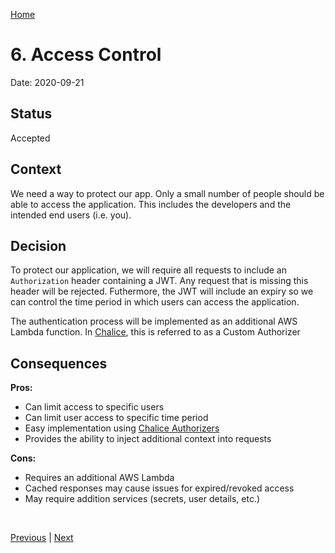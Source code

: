 [Home](../../README.md)


# 6. Access Control

Date: 2020-09-21

## Status

Accepted

## Context

We need a way to protect our app. Only a small number of people
should be able to access the application. This includes the
developers and the intended end users (i.e. you).

## Decision

To protect our application, we will require all requests to include
an `Authorization` header containing a JWT. Any request that is missing
this header will be rejected. Futhermore, the JWT will include an
expiry so we can control the time period in which users can access
the application.

The authentication process will be implemented as an additional AWS
Lambda function. In [Chalice], this is referred to as a Custom Authorizer

## Consequences

**Pros:**

* Can limit access to specific users
* Can limit user access to specific time period
* Easy implementation using [Chalice Authorizers]
* Provides the ability to inject additional context into requests

**Cons:**

* Requires an additional AWS Lambda
* Cached responses may cause issues for expired/revoked access
* May require addition services (secrets, user details, etc.)


<br/>

[Previous](005-test-framework.md) | [Next](007-secrets.md)


[Chalice]: https://aws.github.io/chalice/
[Chalice Authorizers]: https://aws.github.io/chalice/api.html#authorization
